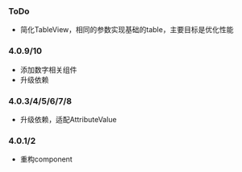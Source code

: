 ### ToDo
- 简化TableView，相同的参数实现基础的table，主要目标是优化性能

### 4.0.9/10
- 添加数字相关组件
- 升级依赖

### 4.0.3/4/5/6/7/8
- 升级依赖，适配AttributeValue

### 4.0.1/2
- 重构component
